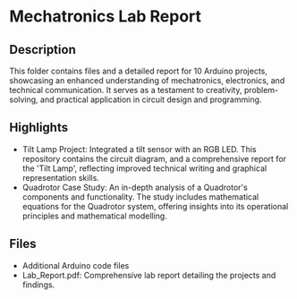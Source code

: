 # Mechatronics Lab Report
## Description
This folder contains files and a detailed report for 10 Arduino projects, showcasing an enhanced understanding of mechatronics, electronics, and technical communication. It serves as a testament to creativity, problem-solving, and practical application in circuit design and programming.

## Highlights
- Tilt Lamp Project: Integrated a tilt sensor with an RGB LED. This repository contains the circuit diagram, and a comprehensive report for the 'Tilt Lamp', reflecting improved technical writing and graphical representation skills.
- Quadrotor Case Study: An in-depth analysis of a Quadrotor's components and functionality. The study includes mathematical equations for the Quadrotor system, offering insights into its operational principles and mathematical modelling.

## Files
- Additional Arduino code files
- Lab_Report.pdf: Comprehensive lab report detailing the projects and findings.
